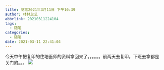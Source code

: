 ```yaml
---
title: 随笔2021年3月11日 下午10:39
author: 林林总总
abbrlink: 20210311224104
tags:
  - 随笔
categories:
  - 随笔
date: 2021-03-11 22:41:04
---
```

今天中午把复印的住培医师的资料拿回来了。。。。。。前两天去复印，下班去拿都是关门的。。。
![](https://cdn.jsdelivr.net/gh/hexo2020/CDN@master/IMG/复印.PNG)